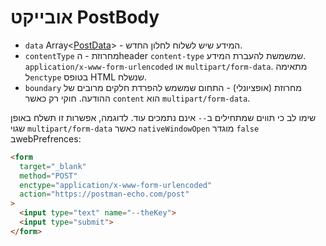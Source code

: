 # אובייקט PostBody

* `data` Array<[PostData](./post-data.md)> - המידע שיש לשלוח לחלון החדש.
* `contentType` מחרוזת - הheader `content-type` שמשמשת להעברת המידע. `application/x-www-form-urlencoded` או `multipart/form-data`. מתאימה ל`enctype` בטופס HTML שנשלח.
* `boundary` מחרוזת (אופציונלי) - התחום שמשמש להפרדת חלקים מרובים של ההודעה. חוקי רק כאשר `content` הוא `multipart/form-data`.

שימו לב כי תווים שמתחילים ב`--` אינם נתמכים עוד. לדוגמה, אפשרות זו תשלח באופן שגוי `multipart/form-data` כאשר `nativeWindowOpen` מוגדר `false` בwebPrefrences:

```html
<form
  target="_blank"
  method="POST"
  enctype="application/x-www-form-urlencoded"
  action="https://postman-echo.com/post"
>
  <input type="text" name="--theKey">
  <input type="submit">
</form>
```
